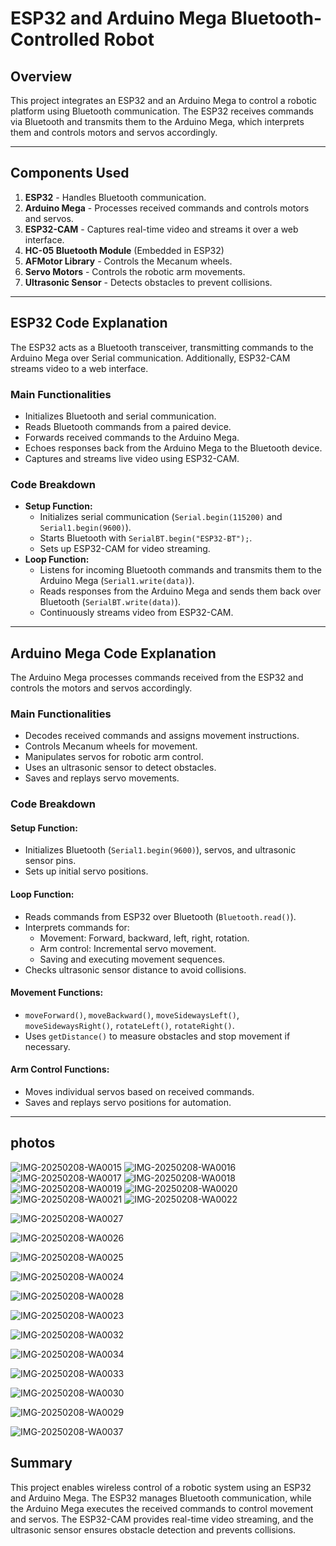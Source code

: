 # ESP32 and Arduino Mega Bluetooth-Controlled Robot

## Overview
This project integrates an ESP32 and an Arduino Mega to control a robotic platform using Bluetooth communication. The ESP32 receives commands via Bluetooth and transmits them to the Arduino Mega, which interprets them and controls motors and servos accordingly.

---

## Components Used
1. **ESP32** - Handles Bluetooth communication.
2. **Arduino Mega** - Processes received commands and controls motors and servos.
3. **ESP32-CAM** - Captures real-time video and streams it over a web interface.
4. **HC-05 Bluetooth Module** (Embedded in ESP32)
5. **AFMotor Library** - Controls the Mecanum wheels.
6. **Servo Motors** - Controls the robotic arm movements.
7. **Ultrasonic Sensor** - Detects obstacles to prevent collisions.

---

## ESP32 Code Explanation
The ESP32 acts as a Bluetooth transceiver, transmitting commands to the Arduino Mega over Serial communication. Additionally, ESP32-CAM streams video to a web interface.

### Main Functionalities
- Initializes Bluetooth and serial communication.
- Reads Bluetooth commands from a paired device.
- Forwards received commands to the Arduino Mega.
- Echoes responses back from the Arduino Mega to the Bluetooth device.
- Captures and streams live video using ESP32-CAM.

### Code Breakdown
- **Setup Function:**
  - Initializes serial communication (`Serial.begin(115200)` and `Serial1.begin(9600)`).
  - Starts Bluetooth with `SerialBT.begin("ESP32-BT");`.
  - Sets up ESP32-CAM for video streaming.
- **Loop Function:**
  - Listens for incoming Bluetooth commands and transmits them to the Arduino Mega (`Serial1.write(data)`).
  - Reads responses from the Arduino Mega and sends them back over Bluetooth (`SerialBT.write(data)`).
  - Continuously streams video from ESP32-CAM.

---

## Arduino Mega Code Explanation
The Arduino Mega processes commands received from the ESP32 and controls the motors and servos accordingly.

### Main Functionalities
- Decodes received commands and assigns movement instructions.
- Controls Mecanum wheels for movement.
- Manipulates servos for robotic arm control.
- Uses an ultrasonic sensor to detect obstacles.
- Saves and replays servo movements.

### Code Breakdown
#### **Setup Function:**
- Initializes Bluetooth (`Serial1.begin(9600)`), servos, and ultrasonic sensor pins.
- Sets up initial servo positions.

#### **Loop Function:**
- Reads commands from ESP32 over Bluetooth (`Bluetooth.read()`).
- Interprets commands for:
  - Movement: Forward, backward, left, right, rotation.
  - Arm control: Incremental servo movement.
  - Saving and executing movement sequences.
- Checks ultrasonic sensor distance to avoid collisions.

#### **Movement Functions:**
- `moveForward()`, `moveBackward()`, `moveSidewaysLeft()`, `moveSidewaysRight()`, `rotateLeft()`, `rotateRight()`.
- Uses `getDistance()` to measure obstacles and stop movement if necessary.

#### **Arm Control Functions:**
- Moves individual servos based on received commands.
- Saves and replays servo positions for automation.

---
## photos
![IMG-20250208-WA0015](https://github.com/user-attachments/assets/e9a433f1-d203-432c-b3ec-1bae07cd1994)
![IMG-20250208-WA0016](https://github.com/user-attachments/assets/6a413a2f-ddb2-43c2-98de-9ce91e9b52e0)
![IMG-20250208-WA0017](https://github.com/user-attachments/assets/0c936bbe-30cb-4ad4-a474-86174561d847)
![IMG-20250208-WA0018](https://github.com/user-attachments/assets/85a99a53-a242-4cb1-b343-df751c6d6de3)
![IMG-20250208-WA0019](https://github.com/user-attachments/assets/89293d9b-2b56-49a7-8633-456659104aad)
![IMG-20250208-WA0020](https://github.com/user-attachments/assets/e4f76031-77f4-483e-93a2-61729ace6f48)
![IMG-20250208-WA0021](https://github.com/user-attachments/assets/4d5a7f8b-cec7-4934-8529-10e4ac47d94c)
![IMG-20250208-WA0022](https://github.com/user-attachments/assets/b67f8dbc-8575-4a36-a893-1f18ddd905a8)

![IMG-20250208-WA0027](https://github.com/user-attachments/assets/59cacc1b-c3af-4f14-88b1-82bcdc87d1d5)

![IMG-20250208-WA0026](https://github.com/user-attachments/assets/e992bf7c-12fc-45e5-8178-ca0a82fbc964)

![IMG-20250208-WA0025](https://github.com/user-attachments/assets/47359618-9ad5-4f42-9463-f7698d3c80ea)

![IMG-20250208-WA0024](https://github.com/user-attachments/assets/ec7e2af3-95f7-4b45-babf-bc2e7df55161)

![IMG-20250208-WA0028](https://github.com/user-attachments/assets/e496abff-62bb-48d5-ac0a-6a30c66e0f3a)

![IMG-20250208-WA0023](https://github.com/user-attachments/assets/b58f5964-6ced-415f-ad12-fc29870b40e6)

![IMG-20250208-WA0032](https://github.com/user-attachments/assets/2716d259-1dd3-4093-82c3-f19ee3fb95aa)



![IMG-20250208-WA0034](https://github.com/user-attachments/assets/a09ab282-e9b3-403e-a8c8-241c5b171de0)

![IMG-20250208-WA0033](https://github.com/user-attachments/assets/1e099bed-f4c5-48de-8013-eaac31774dd7)

![IMG-20250208-WA0030](https://github.com/user-attachments/assets/8a299293-6613-46fd-92dd-8da837eac308)

![IMG-20250208-WA0029](https://github.com/user-attachments/assets/2786746b-e07b-4f01-86ce-be3f432b92e7)


![IMG-20250208-WA0037](https://github.com/user-attachments/assets/c6403f1b-0f8b-49a2-834b-8aeef88e6985)



## Summary
This project enables wireless control of a robotic system using an ESP32 and Arduino Mega. The ESP32 manages Bluetooth communication, while the Arduino Mega executes the received commands to control movement and servos. The ESP32-CAM provides real-time video streaming, and the ultrasonic sensor ensures obstacle detection and prevents collisions.

